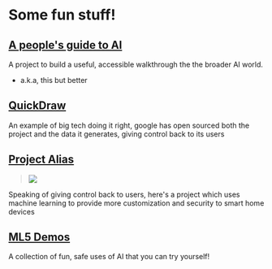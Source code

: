 # Some fun stuff!

## [A people's guide to AI](https://mimionuoha.com/a-peoples-guide-to-ai)

A project to build a useful, accessible walkthrough the the broader AI world.

- a.k.a, this but better

## [QuickDraw](https://quickdraw.withgoogle.com/)

An example of big tech doing it right, google has open sourced both the project and the data it generates, giving control back to its users

## [Project Alias](http://bjoernkarmann.dk/project_alias)

> <img src="http://bjoernkarmann.dk/wp-content/uploads/2018/12/alias_selected-9-no-wire.jpg"></img>

Speaking of giving control back to users, here's a project which uses machine learning to provide more customization and security to smart home devices

## [ML5 Demos](https://ml5js.github.io/ml5-examples/public/)

A collection of fun, safe uses of AI that you can try yourself!
